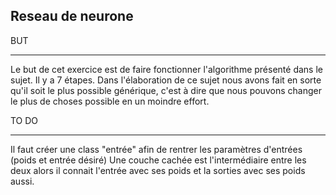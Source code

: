 Reseau de neurone
------------------

BUT
___

Le but de cet exercice est de faire fonctionner l'algorithme présenté dans le sujet. Il y a 7 étapes.
Dans l'élaboration de ce sujet nous avons fait en sorte qu'il soit le plus possible générique, c'est à dire que nous pouvons changer le plus de choses possible en un moindre effort.


TO DO
______

Il faut créer une class "entrée" afin de rentrer les paramètres d'entrées (poids et entrée désiré)
Une couche cachée est l'intermédiaire entre les deux alors il connait l'entrée avec ses poids et la sorties avec ses poids aussi.
